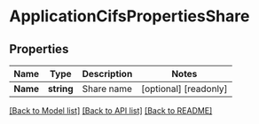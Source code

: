 # ApplicationCifsPropertiesShare

## Properties

Name | Type | Description | Notes
------------ | ------------- | ------------- | -------------
**Name** | **string** | Share name | [optional] [readonly] 

[[Back to Model list]](../README.md#documentation-for-models) [[Back to API list]](../README.md#documentation-for-api-endpoints) [[Back to README]](../README.md)


